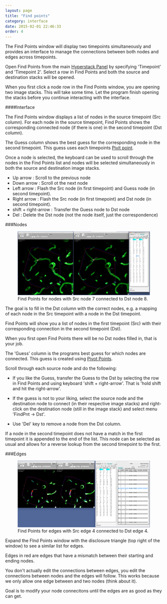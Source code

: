 ```yaml
---
layout: page
title: "Find points"
category: interface
date: 2015-02-01 22:46:33
order: 4
---
```


The Find Points window will display two timepoints simultaneously and provides an interface to manage the connections between both nodes and edges across timepoints.  

Open Find Points from the main [Hyperstack Panel][1] by specifying 'Timepoint' and 'Timepoint 2'. Select a row in Find Points and both the source and destination stacks will be opened.

<P class="important">
When you first click a node row in the Find Points window, you are opening two image stacks. This will take some time. Let the program finish opening the stacks before you continue interacting with the interface.
</p>

####Interface

The Find Points window displays a list of nodes in the source timepoint (Src column). For each node in the source timepoint, Find Points shows the corresponding connected node (if there is one) in the second timepoint (Dst column).

The Guess column shows the best guess for the corresponding node in the second timepoint. This guess uses each timepoints [Pivit point][2].

Once a node is selected, the keyboard can be used to scroll through the nodes in the Find Points list and nodes will be selected simultaneously in both the source and destination image stacks.

- Up arrow : Scroll to the previous node
- Down arrow : Scroll ot the next node
- Left arrow : Flash the Src node (in first timepoint) and Guess node (in second timepoint).
- Right arrow : Flash the Src node (in first timepoint) and Dst node (in second timepoint).
- shift + right-arrow : Transfer the Guess node to Dst node
- Del : Delete the Dst node (not the node itself, just the correspondence)

###Nodes

<figure>
<IMG SRC="../images/findpnts_example.jpg" WIDTH="900">
<figcaption>Find Points for nodes with Src node 7 connected to Dst node 8.</figcaption>
</figure>


The goal is to fill in the Dst column with the correct nodes, e.g. a mapping of each node in the Src timepoint with a node in the Dst timepoint.

Find Points will show you a list of nodes in the first timepoint (Src) with their corresponding connection in the second timepoint (Dst).

When you first open Find Points there will be no Dst nodes filled in, that is your job.

The 'Guess' column is the programs best guess for which nodes are connected. This guess is created using [Pivot Points][2].

Scroll through each source node and do the following:

- If you like the Guess, transfer the Guess to the Dst by selecting the row in Find Points and using keyboard 'shift + right-arrow'. That is 'hold shift and hit the right-arrow'.

- If the guess is not to your liking, select the source node and the destination node to connect (in their respective image stacks) and right-click on the destination node (still in the image stack) and select menu 'FindPnt -> Dst'.
- Use 'Del' key to remove a node from the Dst column.

<P class="tip">
If a node in the second timepoint does not have a match in the first timepoint it is appended to the end of the list. This node can be selected as usual and allows for a reverse lookup from the second timepoint to the first.
</p>

###Edges

<figure>
<IMG SRC="../images/findpnts_edges.jpg" WIDTH="900">
<figcaption>Find Points for edges with Src edge 4 connected to Dst edge 4.</figcaption>
</figure>


Expand the FInd Points window with the disclosure triangle (top right of the window) to see a similar list for edges.

Edges in red are edges that have a mismatch between their starting and ending nodes.

You don't actually edit the connections between edges, you edit the connections between nodes and the edges will follow. This works because we only allow one edge between and two nodes (think about it).

Goal is to modify your node connecitons until the edges are as good as they can get.


[1]: /Vascular-Analysis/hyperstack-panel/
[2]: /Vascular-Analysis/pivot-points/ "Pivot Points"
